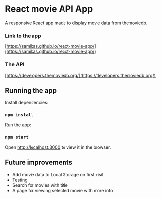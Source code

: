 # React movie API App

A responsive React app made to display movie data from themoviedb.

### Link to the app
[https://samikas.github.io/react-movie-app/](https://samikas.github.io/react-movie-app/)


### The API
[https://developers.themoviedb.org/](https://developers.themoviedb.org/)

## Running the app

Install dependencies:
### `npm install`

Run the app:
### `npm start`

Open [http://localhost:3000](http://localhost:3000) to view it in the browser.

## Future improvements

* Add movie data to Local Storage on first visit
* Testing
* Search for movies with title
* A page for viewing selected movie with more info
